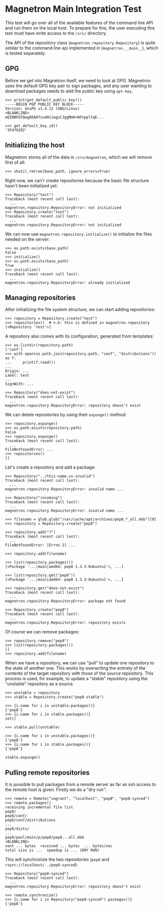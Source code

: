 # Magnetron Main Integration Test

This test will go over all of the available features of the command line API
and run them on the local host. To prepare for this, the user executing this
test must have write access to the `/srv/` directory.

The API of the repository class (`magnetron.repository.Repository`) is quite
similar to the command line api implemented in (`magnetron.__main__`), which
is tested separately.

## GPG

Before we get into Magnetron itself, we need to look at GPG. Magnetron uses
the default GPG key pair to sign packages, and any user wanting to download
packages needs to add the public key using `apt-key`.

    >>> print(get_default_public_key())
    -----BEGIN PGP PUBLIC KEY BLOCK-----
    Version: GnuPG v1.4.12 (GNU/Linux)
    <BLANKLINE>
    mQINBFGTQwgBEADfsu4HiJwgsCJggMmK+WFnppltqE...

    >>> get_default_key_id()
    '3F479202'

## Initializing the host

Magnetron stores all of the data in `/srv/magnetron`, which we will remove
first of all:

    >>> shutil.rmtree(base_path, ignore_errors=True)

Right now, we can'r create repositories because the basic file structure
hasn't been initialized yet:

    >>> Repository("test")
    Traceback (most recent call last):
      ...
    magnetron.repository.RepositoryError: not initialized
    >>> Repository.create("test")
    Traceback (most recent call last):
      ...
    magnetron.repository.RepositoryError: not initialized

We can now use `magnetron.repository.initialize()` to initialize the files
needed on the server:

    >>> os.path.exists(base_path)
    False
    >>> initialize()
    >>> os.path.exists(base_path)
    True
    >>> initialize()
    Traceback (most recent call last):
      ...
    magnetron.repository.RepositoryError: already initialized

## Managing repositories

After initializing the file system structure, we can start adding repositories:

    >>> repository = Repository.create("test")
    >>> repositories()  # n.b: this is defined in magnetron.repository
    [<Repository 'test'>]


A repository also comes with its configuration, generated from templates:

    >>> os.listdir(repository.path)
    ['conf']
    >>> with open(os.path.join(repository.path, "conf", "distributions")) as f:
    ...     print(f.read())
    ...
    Origin: ...
    Label: test
    ...
    SignWith: ...

    >>> Repository("does-not-exist")
    Traceback (most recent call last):
      ...
    magnetron.repository.RepositoryError: repository doesn't exist

We can delete repositories by using their `expunge()` method:

    >>> repository.expunge()
    >>> os.path.exists(repository.path)
    False
    >>> repository.expunge()
    Traceback (most recent call last):
      ...
    FileNotFoundError: ...
    >>> repositories()
    []

Let's create a repository and add a package:

    >>> Repository("../this-name-is-invalid")
    Traceback (most recent call last):
      ...
    magnetron.repository.RepositoryError: invalid name ...

    >>> Repository("incoming")
    Traceback (most recent call last):
      ...
    magnetron.repository.RepositoryError: invalid name ...

    >>> filename = glob.glob("/var/cache/apt/archives/pep8_*_all.deb")[0]
    >>> repository = Repository.create("pep8")

    >>> repository.add("?")
    Traceback (most recent call last):
      ...
    FileNotFoundError: [Errno 2] ...

    >>> repository.add(filename)

    >>> list(repository.packages())
    [<Package '...|main|amd64: pep8 1.3.3-0ubuntu1'>, ...]

    >>> list(repository.get("pep8"))
    [<Package '...|main|amd64: pep8 1.3.3-0ubuntu1'>, ...]

    >>> repository.get("does-not-exist")
    Traceback (most recent call last):
      ...
    magnetron.repository.RepositoryError: package not found

    >>> Repository.create("pep8")
    Traceback (most recent call last):
      ...
    magnetron.repository.RepositoryError: repository exists

Of course we can remove packages:

    >>> repository.remove("pep8")
    >>> list(repository.packages())
    []
    >>> repository.add(filename)

When we have a repository, we can use "pull" to update one repository to
the state of another one. This works by overwriting the entirety of the
contents of the target repository with those of the source repository.
This process is used, for example, to update a "stable" repository using
the "unstable" repository as a source.

    >>> unstable = repository
    >>> stable = Repository.create("pep8-stable")

    >>> {i.name for i in unstable.packages()}
    {'pep8'}
    >>> {i.name for i in stable.packages()}
    set()

    >>> stable.pull(unstable)

    >>> {i.name for i in unstable.packages()}
    {'pep8'}
    >>> {i.name for i in stable.packages()}
    {'pep8'}

    stable.expunge()

## Pulling remote repositories

It is possible to pull packages from a remote server as far as ssh access to
the remote host is given. Firstly we do a "dry run":

    >>> remote = Remote("vagrant", "localhost", "pep8", "pep8-synced")
    >>> remote.packages()
    receiving incremental file list
    pep8/
    pep8/conf/
    pep8/conf/distributions
    ...
    pep8/dists/
    ...
    pep8/pool/main/p/pep8/pep8...all.deb
    <BLANKLINE>
    sent ... bytes  received ... bytes  ... bytes/sec
    total size is ...  speedup is ... (DRY RUN)

This will synchronize the two repositories (`pep8` and
`rsync://localhost/../pep8-synced`):

    >>> Repository("pep8-synced")
    Traceback (most recent call last):
      ...
    magnetron.repository.RepositoryError: repository doesn't exist

    >>> remote.synchronize()
    >>> {i.name for i in Repository("pep8-synced").packages()}
    {'pep8'}
